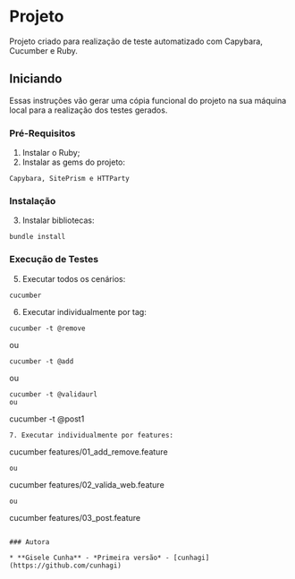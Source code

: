# Projeto

Projeto criado para realização de teste automatizado com Capybara, Cucumber e Ruby.

## Iniciando

Essas instruções vão gerar uma cópia funcional do projeto na sua máquina local para a realização dos testes gerados.

### Pré-Requisitos

1. Instalar o Ruby;
2. Instalar as gems do projeto:
```
Capybara, SitePrism e HTTParty
```

### Instalação

3. Instalar bibliotecas:
```
bundle install
```

### Execução de Testes
5. Executar todos os cenários:
```
cucumber 
```
6. Executar individualmente por tag:
```
cucumber -t @remove
```
ou
```
cucumber -t @add
```
ou
```
cucumber -t @validaurl
ou
```
cucumber -t @post1
```
7. Executar individualmente por features:
```
cucumber features/01_add_remove.feature
```
ou
```
cucumber features/02_valida_web.feature
```
ou
```
cucumber features/03_post.feature
```

### Autora

* **Gisele Cunha** - *Primeira versão* - [cunhagi](https://github.com/cunhagi)